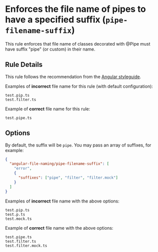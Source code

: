 # Enforces the file name of pipes to have a specified suffix (`pipe-filename-suffix`)

This rule enforces that file name of classes decorated with @Pipe must have suffix "pipe" (or custom) in their name.

## Rule Details

This rule follows the recommendation from the [Angular styleguide](https://angular.io/guide/styleguide#style-02-03).

Examples of **incorrect** file name for this rule (with default configuration):

```
test.pip.ts
test.filter.ts
```

Example of **correct** file name for this rule:

```
test.pipe.ts
```

## Options

By default, the suffix will be `pipe`. You may pass an array of suffixes, for example:

```json
{
  "angular-file-naming/pipe-filename-suffix": [
    "error",
    {
      "suffixes": ["pipe", "filter", "filter.mock"]
    }
  ]
}
```

Examples of **incorrect** file name with the above options:

```
test.pip.ts
test.p.ts
test.mock.ts
```

Example of **correct** file name with the above options:

```
test.pipe.ts
test.filter.ts
test.filter.mock.ts
```
